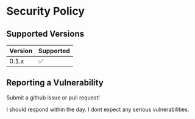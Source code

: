 # Security Policy

## Supported Versions

| Version | Supported          |
| ------- | ------------------ |
| 0.1.x   | :white_check_mark: |

## Reporting a Vulnerability

Submit a github issue or pull request!

I should respond within the day. I dont expect any serious vulnerabilities. 
